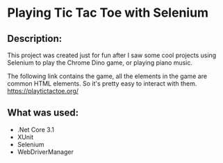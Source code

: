 # Playing Tic Tac Toe with Selenium

## Description:
This project was created just for fun after I saw some cool projects using Selenium to play the Chrome Dino game, or playing piano music. 

The following link contains the game, all the elements in the game are common HTML elements. So it's pretty easy to interact with them.  
https://playtictactoe.org/

## What was used:
- .Net Core 3.1  
- XUnit  
- Selenium  
- WebDriverManager  

![](TicTacToeGif.gif)
